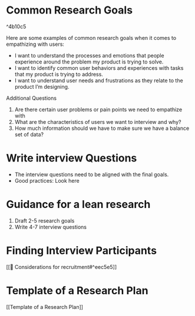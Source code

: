 # Common Research Goals

^4b10c5

Here are some examples of common research goals when it comes to empathizing with users:

- I want to understand the processes and emotions that people experience around the problem my product is trying to solve.
- I want to identify common user behaviors and experiences with tasks that my product is trying to address.
- I want to understand user needs and frustrations as they relate to the product I’m designing.

Additional Questions
1. Are there certain user problems or pain points we need to empathize with
2. What are the characteristics of users we want to interview and why?
3. How much information should we have to make sure we have a balance set of data?

# Write interview Questions

- The interview questions need to be aligned with the final goals. 
- Good practices: Look here 
	

# Guidance for a lean research

1. Draft 2-5 research goals
2. Write 4-7 interview questions
# Finding Interview Participants

[[💬 Considerations for recruitment#^eec5e5]]

# Template of a Research Plan

[[Template of a Research Plan]]